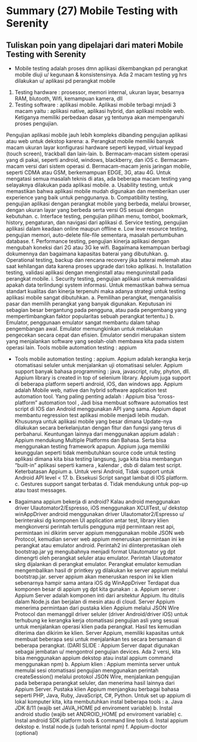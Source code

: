 # Summary (27) Mobile Testing with Serenity
## Tuliskan poin yang dipelajari dari materi Mobile Testing with Serenity

- Mobile testing adalah proses dmn aplikasi dikembangkan pd perangkat mobile diuji u/ kegunaan & konsistensinya. Ada 2 macam testing yg hrs dilakukan u/ aplikasi pd perangkat mobile
1. Testing hardware : prosessor, memori internal, ukuran layar, besarnya RAM, blutooth, Wifi, kemampuan kamera, dll
2. Testing software : aplikasi mobile. Aplikasi mobile terbagi mnjadi 3 macam yaitu : aplikasi native, aplikasi hybrid, dan aplikasi mobile web. Ketiganya memiliki perbedaan dasar yg tentunya akan mempengaruhi proses pengujian.

Pengujian aplikasi mobile jauh lebih kompleks dibanding pengujian aplikasi atau web untuk dekstop karena:
a. Perangkat mobile memiliki banyak macam ukuran layar konfigurasi hardware seperti keypad, virtual keypad (touch screen), trackball dan lain-lain.
b. Bermacam-macam sistem operasi yang di pakai, seperti android, windows, blackberry, dan iOS
c. Bermacam-macam versi dari sistem operasi
d. Bermacam-macam jenis jaringan mobile, seperti CDMA atau GSM, berkemampuan EDGE, 3G, atau 4G.
Untuk mengatasi semua masalah teknis di atas, ada beberapa macam testing yang selayaknya dilakukan pada aplikasi mobile.
a.	Usability testing, untuk memastikan bahwa aplikasi mobile mudah digunakan dan memberikan user experience yang baik untuk penggunanya.
b.	Compatibility testing, pengujian aplikasi dengan perangkat mobile yang berbeda, melalui browser, dengan ukuran layar yang berbeda serta versi OS sesuai dengan kebutuhan.
c.	Interface testing, pengujian pilihan menu, tombol, bookmark, history, pengaturan, dan navigasi dari aplikasi
d.	Service testing, pengujian aplikasi dalam keadaan online maupun offline
e.	Low leve resource testing, pengujian memori, auto-delete file-file sementara, masalah pertumbuhan database.
f.	Performance testing, pengujian kinerja aplikasi dengan mengubah koneksi dari 2G atau 3G ke wifi. Bagaimana kemampuan berbagi dokumennya dan bagaimana kapasitas baterai yang dibutuhkan.
g.	Operational testing, backup dan rencana recovery jika baterai melemah atau saat kehilangan data karena proses upgrade dari toko aplikasi.
h.	Installation testing, validasi aplikasi dengan menginstall atau menguninstall pada perangkat mobile.
i.	Security testing, pengujian aplikasi untuk memvalidasi apakah data terlindungi system informasi.
Untuk memastikan bahwa semua standart kualitas dan kinerja terpenuhi maka adanya strategi untuk testing aplikasi mobile sangat dibutuhkan.
a.	Pemilihan perangkat, menganalisis pasar dan memilih perangkat yang banyak digunakan. Keputusan ini sebagian besar bergantung pada pengguna, atau pada pengembang yang mempertimbangkan faktor popularitas sebuah perangkat tertentu.)
b.	Emulator, penggunaan emulator sangat membantu dalam tahap pengembangan awal. Emulator memungkinkan untuk melakukan pengecekan secara cepat dan efisien. Emulator sendiri merupakan sistem yang menjalankan software yang seolah-olah membawa kita pada sistem operasi lain.
Tools mobile automation testing : appium
- Tools mobile automation testing : appium. Appium adalah kerangka kerja otomatisasi seluler untuk menjalankan uji otomatisasi seluler. Appium support  banyak bahasa programming : java, javascript, ruby, phyton, dll. Appium library is created in top of selenium library. Appium juga support di beberapa platform seperti android, iOS, dan windows app. Appium adalah Mobile web, native dan hybrid software application test automation tool. Yang paling penting adalah : Appium bisa “cross-platform” automation tool , Jadi bisa membuat software automatios test script di IOS dan Android menggunakan API yang sama. Appium dapat membantu regression test aplikasi mobile menjadi lebih mudah. Khususnya untuk aplikasi mobile yang besar dimana Update-nya dilakukan secara berkelanjutan dengan fitur dan fungsi yang terus di perbaharui.
Keuntungan lainnya dari menggunakan appium adalah : Appium mendukung Multiple Platforms dan Bahasa. Serta bisa menggunakan testing framework apapun. Appium juga memiliki keunggulan seperti tidak membutuhkan source code untuk testing aplikasi dimana kita bisa testing langsung, juga kita bisa membangun “built-in” aplikasi seperti kamera , kalendar , dsb di dalam test script. Keterbatasan Appium
a.	Untuk versi Android, Tidak support untuk Android API level < 17.
b.	Eksekusi Script sangat lambat di IOS platform.
c.	Gestures support sangat terbatas
d.	Tidak mendukung untuk pop-up atau toast messages.

- Bagaimana appium bekerja di android?
Kalau android menggunakan driver UIautomator2/Espresso, iOS menggunakan XCUITest, u/ dekstop winAppDriver
android menggunakan driver UIautomator2/Espresso  u/ berinteraksi dg komponen UI application antar test, library klien mengkonversi perintah tertulis pengguna mjd permintaan  rest api, permintaan ini dikirim server appium menggunakan mobile JSON web Protocol, kemudian server web appium meneruskan permintaan ini ke perangkat atau emulator android. Perintah2 ini diinterpretasikan oleh bootstrap.jar yg mengubahnya menjadi format UIautomator yg dpt dimengrti oleh perangkat seluler atau emulator. Perintah UIautomator skrg dijalankan  di perangkat emulator. Perangkat emulator kemudian mengembalikan hasil dr printkey yg dilakukan ke server appium melalui bootstrap.jar. server appium akan meneruskan respon ini ke klien
sebenarnya hampir sama antara iOS dg WinAppDriver
Terdapat dua komponen besar di appium yg dpt kita gunakan :
a.	Appium server : Appium Server adalah komponen inti dari arsitektur Appium. Itu ditulis dalam Node.js dan berjalan di mesin atau di cloud. Server Appium menerima permintaan dari pustaka klien Appium melalui JSON Wire Protocol dan memanggil driver seluler (driver Android/driver iOS) untuk terhubung ke kerangka kerja otomatisasi pengujian asli yang sesuai untuk menjalankan operasi klien pada perangkat. Hasil tes kemudian diterima dan dikirim ke klien. Server Appium, memiliki kapasitas untuk membuat beberapa sesi untuk menjalankan tes secara bersamaan di beberapa perangkat. (DARI SLIDE : Appium Server dapat digunakan sebagai jembatan u/ mengontrol pengujian devices. Ada 2 versi, kita bisa menggunakan appium dekstop atau instal appium command menggunakan npm)
b.	Appium klien : Appium meminta server untuk memulai sesi otomatisasi pengujian menggunakan perintah createSession() melalui protokol JSON Wire, menjalankan pengujian pada beberapa perangkat seluler, dan menerima hasil lainnya dari Appium Server. Pustaka klien Appium menjangkau berbagai bahasa seperti PHP, Java, Ruby, JavaScript, C#, Python.
Untuk set up appium di lokal komputer kita, kita membutuhkan instal beberapa tools :
a.	Java JDK 8/11 (wajib set JAVA_HOME pd enviroment variable)
b.	Instal android studio (wajib set ANDROID_HOME pd enviroment variable)
c.	Instal android SDK platform tools & command line tools
d.	Instal appium dekstop
e.	Instal node.js (udah terisntal npm)
f.	Appium-doctor (optional)
